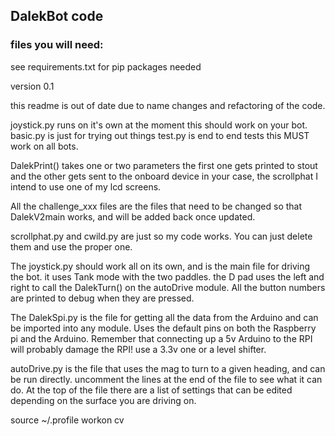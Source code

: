 ## DalekBot code
### files you will need:

see requirements.txt for pip packages needed

version 0.1


this readme is out of date due to name changes and refactoring of the code.

joystick.py runs on it's own at the moment this should work on your bot.
basic.py is just for trying out things
test.py is end to end tests this MUST work on all bots.

DalekPrint() takes one or two parameters the first one gets printed to stout and the other
gets sent to the onboard device in your case, the scrollphat I intend to use one of my lcd screens.

All the challenge_xxx files are the files that need to be changed so that DalekV2main works, and will be
added back once updated.

scrollphat.py and cwild.py are just so my code works. You can just delete them and use the proper one.


The joystick.py should work all on its own, and is the main file for driving the bot. it uses Tank mode with the two paddles. the D pad uses the left and right to call the DalekTurn() on the autoDrive module. All the button numbers are printed to debug when they are pressed.

The DalekSpi.py is the file for getting all the data from the Arduino and can be imported into any module. Uses the default pins on both the Raspberry pi and the Arduino. Remember that connecting up a 5v Arduino to the RPI will probably damage the RPI! use a 3.3v one or a level shifter.


autoDrive.py is  the file that uses the mag to turn to a given heading, and can be run directly. uncomment the lines at the end of the file to  see what it can do. At the top of the file there are a list of settings that can be edited depending on the surface you are driving on.
  
  


source ~/.profile
workon cv

   


 